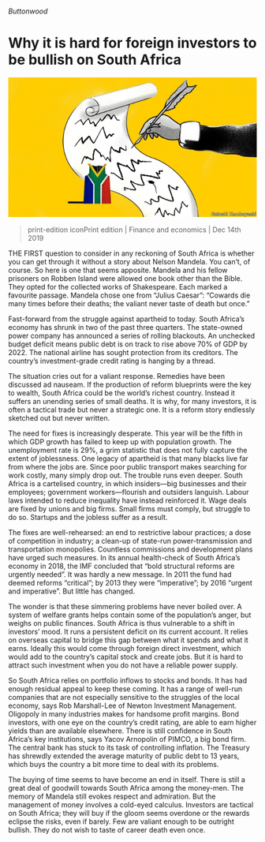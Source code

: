 ###### Buttonwood

# Why it is hard for foreign investors to be bullish on South Africa 

![image](images/20191214_FND003_0.jpg) 

> print-edition iconPrint edition | Finance and economics | Dec 14th 2019 

THE FIRST question to consider in any reckoning of South Africa is whether you can get through it without a story about Nelson Mandela. You can’t, of course. So here is one that seems apposite. Mandela and his fellow prisoners on Robben Island were allowed one book other than the Bible. They opted for the collected works of Shakespeare. Each marked a favourite passage. Mandela chose one from “Julius Caesar”: “Cowards die many times before their deaths; the valiant never taste of death but once.” 

Fast-forward from the struggle against apartheid to today. South Africa’s economy has shrunk in two of the past three quarters. The state-owned power company has announced a series of rolling blackouts. An unchecked budget deficit means public debt is on track to rise above 70% of GDP by 2022. The national airline has sought protection from its creditors. The country’s investment-grade credit rating is hanging by a thread. 

The situation cries out for a valiant response. Remedies have been discussed ad nauseam. If the production of reform blueprints were the key to wealth, South Africa could be the world’s richest country. Instead it suffers an unending series of small deaths. It is why, for many investors, it is often a tactical trade but never a strategic one. It is a reform story endlessly sketched out but never written. 

The need for fixes is increasingly desperate. This year will be the fifth in which GDP growth has failed to keep up with population growth. The unemployment rate is 29%, a grim statistic that does not fully capture the extent of joblessness. One legacy of apartheid is that many blacks live far from where the jobs are. Since poor public transport makes searching for work costly, many simply drop out. The trouble runs even deeper. South Africa is a cartelised country, in which insiders—big businesses and their employees; government workers—flourish and outsiders languish. Labour laws intended to reduce inequality have instead reinforced it. Wage deals are fixed by unions and big firms. Small firms must comply, but struggle to do so. Startups and the jobless suffer as a result. 

The fixes are well-rehearsed: an end to restrictive labour practices; a dose of competition in industry; a clean-up of state-run power-transmission and transportation monopolies. Countless commissions and development plans have urged such measures. In its annual health-check of South Africa’s economy in 2018, the IMF concluded that “bold structural reforms are urgently needed”. It was hardly a new message. In 2011 the fund had deemed reforms “critical”; by 2013 they were “imperative”; by 2016 “urgent and imperative”. But little has changed. 

The wonder is that these simmering problems have never boiled over. A system of welfare grants helps contain some of the population’s anger, but weighs on public finances. South Africa is thus vulnerable to a shift in investors’ mood. It runs a persistent deficit on its current account. It relies on overseas capital to bridge this gap between what it spends and what it earns. Ideally this would come through foreign direct investment, which would add to the country’s capital stock and create jobs. But it is hard to attract such investment when you do not have a reliable power supply. 

So South Africa relies on portfolio inflows to stocks and bonds. It has had enough residual appeal to keep these coming. It has a range of well-run companies that are not especially sensitive to the struggles of the local economy, says Rob Marshall-Lee of Newton Investment Management. Oligopoly in many industries makes for handsome profit margins. Bond investors, with one eye on the country’s credit rating, are able to earn higher yields than are available elsewhere. There is still confidence in South Africa’s key institutions, says Yacov Arnopolin of PIMCO, a big bond firm. The central bank has stuck to its task of controlling inflation. The Treasury has shrewdly extended the average maturity of public debt to 13 years, which buys the country a bit more time to deal with its problems. 

The buying of time seems to have become an end in itself. There is still a great deal of goodwill towards South Africa among the money-men. The memory of Mandela still evokes respect and admiration. But the management of money involves a cold-eyed calculus. Investors are tactical on South Africa; they will buy if the gloom seems overdone or the rewards eclipse the risks, even if barely. Few are valiant enough to be outright bullish. They do not wish to taste of career death even once. 

